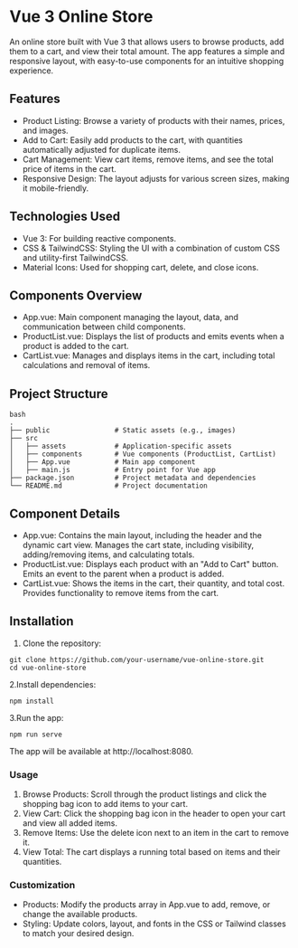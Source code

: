 # Vue 3 Online Store

An online store built with Vue 3 that allows users to browse products, add them to a cart, and view their total amount. The app features a simple and responsive layout, with easy-to-use components for an intuitive shopping experience.

## Features
- Product Listing: Browse a variety of products with their names, prices, and images.
- Add to Cart: Easily add products to the cart, with quantities automatically adjusted for duplicate items.
- Cart Management: View cart items, remove items, and see the total price of items in the cart.
- Responsive Design: The layout adjusts for various screen sizes, making it mobile-friendly.

## Technologies Used
- Vue 3: For building reactive components.
- CSS & TailwindCSS: Styling the UI with a combination of custom CSS and utility-first TailwindCSS.
- Material Icons: Used for shopping cart, delete, and close icons.

## Components Overview
- App.vue: Main component managing the layout, data, and communication between child components.
- ProductList.vue: Displays the list of products and emits events when a product is added to the cart.
- CartList.vue: Manages and displays items in the cart, including total calculations and removal of items.

## Project Structure
```
bash
.
├── public                # Static assets (e.g., images)
├── src
│   ├── assets            # Application-specific assets
│   ├── components        # Vue components (ProductList, CartList)
│   ├── App.vue           # Main app component
│   ├── main.js           # Entry point for Vue app
├── package.json          # Project metadata and dependencies
└── README.md             # Project documentation
```

## Component Details
- App.vue: Contains the main layout, including the header and the dynamic cart view. Manages the cart state, including visibility, adding/removing items, and calculating totals.
- ProductList.vue: Displays each product with an "Add to Cart" button. Emits an event to the parent when a product is added.
- CartList.vue: Shows the items in the cart, their quantity, and total cost. Provides functionality to remove items from the cart.

## Installation

1. Clone the repository:
 ```
git clone https://github.com/your-username/vue-online-store.git
cd vue-online-store
```
2.Install dependencies:

```
npm install
```

3.Run the app:
```
npm run serve
```

The app will be available at http://localhost:8080.

### Usage

1. Browse Products: Scroll through the product listings and click the shopping bag icon to add items to your cart.
2. View Cart: Click the shopping bag icon in the header to open your cart and view all added items.
3. Remove Items: Use the delete icon next to an item in the cart to remove it.
4. View Total: The cart displays a running total based on items and their quantities.

### Customization
- Products: Modify the products array in App.vue to add, remove, or change the available products.
- Styling: Update colors, layout, and fonts in the CSS or Tailwind classes to match your desired design.
